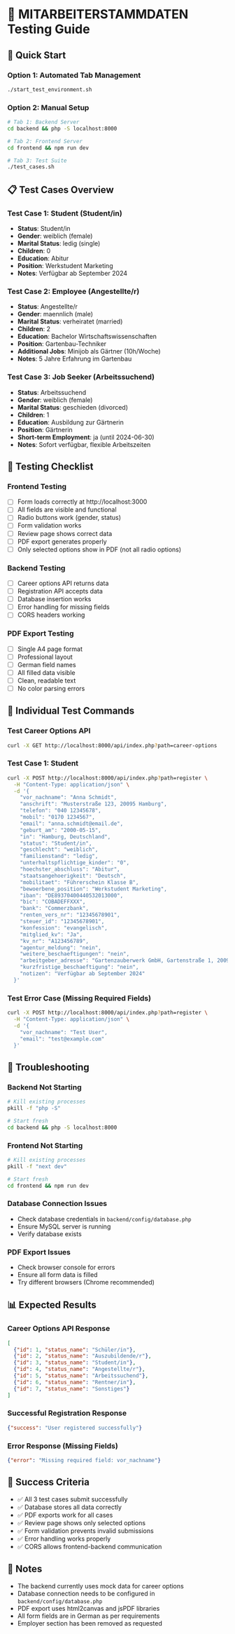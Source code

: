 # 🧪 MITARBEITERSTAMMDATEN Testing Guide

## 🚀 Quick Start

### Option 1: Automated Tab Management
```bash
./start_test_environment.sh
```

### Option 2: Manual Setup
```bash
# Tab 1: Backend Server
cd backend && php -S localhost:8000

# Tab 2: Frontend Server  
cd frontend && npm run dev

# Tab 3: Test Suite
./test_cases.sh
```

## 📋 Test Cases Overview

### Test Case 1: Student (Student/in)
- **Status**: Student/in
- **Gender**: weiblich (female)
- **Marital Status**: ledig (single)
- **Children**: 0
- **Education**: Abitur
- **Position**: Werkstudent Marketing
- **Notes**: Verfügbar ab September 2024

### Test Case 2: Employee (Angestellte/r)
- **Status**: Angestellte/r
- **Gender**: maennlich (male)
- **Marital Status**: verheiratet (married)
- **Children**: 2
- **Education**: Bachelor Wirtschaftswissenschaften
- **Position**: Gartenbau-Techniker
- **Additional Jobs**: Minijob als Gärtner (10h/Woche)
- **Notes**: 5 Jahre Erfahrung im Gartenbau

### Test Case 3: Job Seeker (Arbeitssuchend)
- **Status**: Arbeitssuchend
- **Gender**: weiblich (female)
- **Marital Status**: geschieden (divorced)
- **Children**: 1
- **Education**: Ausbildung zur Gärtnerin
- **Position**: Gärtnerin
- **Short-term Employment**: ja (until 2024-06-30)
- **Notes**: Sofort verfügbar, flexible Arbeitszeiten

## 🎯 Testing Checklist

### Frontend Testing
- [ ] Form loads correctly at http://localhost:3000
- [ ] All fields are visible and functional
- [ ] Radio buttons work (gender, status)
- [ ] Form validation works
- [ ] Review page shows correct data
- [ ] PDF export generates properly
- [ ] Only selected options show in PDF (not all radio options)

### Backend Testing
- [ ] Career options API returns data
- [ ] Registration API accepts data
- [ ] Database insertion works
- [ ] Error handling for missing fields
- [ ] CORS headers working

### PDF Export Testing
- [ ] Single A4 page format
- [ ] Professional layout
- [ ] German field names
- [ ] All filled data visible
- [ ] Clean, readable text
- [ ] No color parsing errors

## 🔧 Individual Test Commands

### Test Career Options API
```bash
curl -X GET http://localhost:8000/api/index.php?path=career-options
```

### Test Case 1: Student
```bash
curl -X POST http://localhost:8000/api/index.php?path=register \
  -H "Content-Type: application/json" \
  -d '{
    "vor_nachname": "Anna Schmidt",
    "anschrift": "Musterstraße 123, 20095 Hamburg",
    "telefon": "040 12345678",
    "mobil": "0170 1234567",
    "email": "anna.schmidt@email.de",
    "geburt_am": "2000-05-15",
    "in": "Hamburg, Deutschland",
    "status": "Student/in",
    "geschlecht": "weiblich",
    "familienstand": "ledig",
    "unterhaltspflichtige_kinder": "0",
    "hoechster_abschluss": "Abitur",
    "staatsangehoerigkeit": "Deutsch",
    "mobilitaet": "Führerschein Klasse B",
    "bewoerbene_position": "Werkstudent Marketing",
    "iban": "DE89370400440532013000",
    "bic": "COBADEFFXXX",
    "bank": "Commerzbank",
    "renten_vers_nr": "12345678901",
    "steuer_id": "12345678901",
    "konfession": "evangelisch",
    "mitglied_kv": "Ja",
    "kv_nr": "A123456789",
    "agentur_meldung": "nein",
    "weitere_beschaeftigungen": "nein",
    "arbeitgeber_adresse": "Gartenzauberwerk GmbH, Gartenstraße 1, 20095 Hamburg",
    "kurzfristige_beschaeftigung": "nein",
    "notizen": "Verfügbar ab September 2024"
  }'
```

### Test Error Case (Missing Required Fields)
```bash
curl -X POST http://localhost:8000/api/index.php?path=register \
  -H "Content-Type: application/json" \
  -d '{
    "vor_nachname": "Test User",
    "email": "test@example.com"
  }'
```

## 🐛 Troubleshooting

### Backend Not Starting
```bash
# Kill existing processes
pkill -f "php -S"

# Start fresh
cd backend && php -S localhost:8000
```

### Frontend Not Starting
```bash
# Kill existing processes
pkill -f "next dev"

# Start fresh
cd frontend && npm run dev
```

### Database Connection Issues
- Check database credentials in `backend/config/database.php`
- Ensure MySQL server is running
- Verify database exists

### PDF Export Issues
- Check browser console for errors
- Ensure all form data is filled
- Try different browsers (Chrome recommended)

## 📊 Expected Results

### Career Options API Response
```json
[
  {"id": 1, "status_name": "Schüler/in"},
  {"id": 2, "status_name": "Auszubildende/r"},
  {"id": 3, "status_name": "Student/in"},
  {"id": 4, "status_name": "Angestellte/r"},
  {"id": 5, "status_name": "Arbeitssuchend"},
  {"id": 6, "status_name": "Rentner/in"},
  {"id": 7, "status_name": "Sonstiges"}
]
```

### Successful Registration Response
```json
{"success": "User registered successfully"}
```

### Error Response (Missing Fields)
```json
{"error": "Missing required field: vor_nachname"}
```

## 🎉 Success Criteria

- ✅ All 3 test cases submit successfully
- ✅ Database stores all data correctly
- ✅ PDF exports work for all cases
- ✅ Review page shows only selected options
- ✅ Form validation prevents invalid submissions
- ✅ Error handling works properly
- ✅ CORS allows frontend-backend communication

## 📝 Notes

- The backend currently uses mock data for career options
- Database connection needs to be configured in `backend/config/database.php`
- PDF export uses html2canvas and jsPDF libraries
- All form fields are in German as per requirements
- Employer section has been removed as requested 